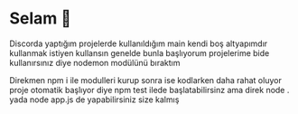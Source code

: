 <h1>Selam 👋</h1>
Discorda yaptığım projelerde kullanıldığım main kendi boş altyapımdır kullanmak istiyen kullansın genelde bunla başlıyorum projelerime bide kullanırsınız diye nodemon modülünü bıraktım

Direkmen npm i ile modulleri kurup sonra ise kodlarken daha rahat oluyor proje otomatik başlıyor diye npm test ilede başlatabilirsinz ama direk node . yada node app.js de yapabilirsiniz size kalmış
